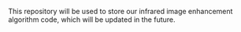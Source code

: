 This repository will be used to store our infrared image enhancement algorithm code, which will be updated in the future.
